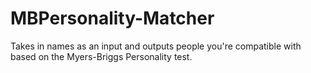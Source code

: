 # MBPersonality-Matcher
Takes in names as an input and outputs people you're compatible with based on the Myers-Briggs Personality test.
